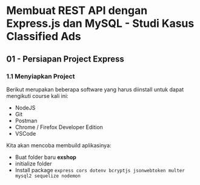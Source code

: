 # Membuat REST API dengan Express.js dan MySQL - Studi Kasus Classified Ads  

## 01 - Persiapan Project Express  
### 1.1 Menyiapkan Project  
Berikut merupakan beberapa software yang harus diinstall untuk dapat mengikuti course kali ini:
- NodeJS
- Git
- Postman
- Chrome / Firefox Developer Edition
- VSCode  

Kita akan mencoba membuild aplikasinya:
- Buat folder baru **exshop**
- initialize folder
- Install package `express cors dotenv bcryptjs jsonwebtoken multer mysql2 sequelize nodemon`